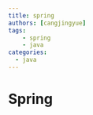 ```yaml
---
title: spring
authors: [cangjingyue]
tags: 
    - spring
    - java
categories:
  - java
---
```


# Spring